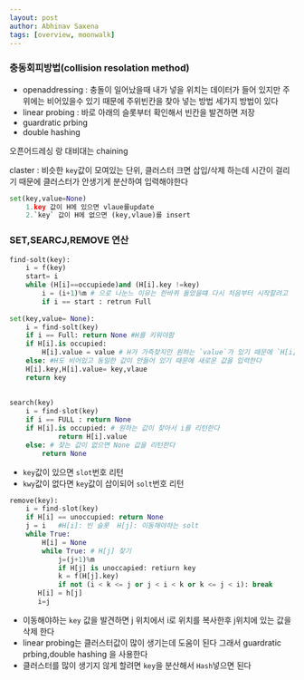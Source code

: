 ```yaml
---
layout: post
author: Abhinav Saxena
tags: [overview, moonwalk]
---
```


### 충동회피방법(collision resolation method)

- openaddressing : 충돌이 일어났을때 내가 넣을 위치는 데이터가 들어 있지만 주위에는 비어있을수 있기 때문에 주위빈칸을 찾아 넣는 방법
세가지 방법이 있다
- linear probing : 바로 아래의 슬롯부터 확인해서 빈칸을 발견하면 저장
- guardratic prbing
- double hashing

오픈어드레싱 랑 대비대는 chaining

claster : 비슷한 `key`값이 모여있는 단위, 클러스터 크면 삽입/삭제 하는데 시간이 걸리기 때문에 클러스터가 안생기게
분산하여 입력해야한다 

```py
set(key,value=None)
    1.key 값이 H에 있으면 vlaue를update
    2.`key` 값이 H에 없으면 (key,vlaue)를 insert
```

### SET,SEARCJ,REMOVE 연산 

```py 
find-solt(key):
    i = f(key)
    start= i 
    while (H[i]==occupiede)and (H[i].key !=key)
        i = (i+1)%m # 으로 나눈느 이유는 한바퀴 돌았을떄 다시 처음부터 시작할려고
        if i == start : retrun Full
        
set(key,value= None):
    i = find-solt(key)
    if i == Full: return None #H를 키워야함
    if H[i].is occupied:
        H[i].value = value # H가 가즉찾지만 원하는 `value`가 있기 때문에 `H[i].value`값을 업데이트한다
    else: #H도 비어있고 동일한 값이 안들어 있기 때문에 새로운 값을 입력한다
    H[i].key,H[i].value= key,vlaue
    return key
    
   
search(key)
    i = find-slot(key)
    if i == FULL : return None 
    if H[i].is occupied: # 원하는 값이 찾아서 i를 리턴한다
            return H[i].value
    else: # 찾는 값이 없으면 None 값을 리턴한다 
        return None
```
- `key`값이 있으면 `slot`번호 리턴
- `kwy`값이 없다면 `key`값이 삽이되어 `solt`번호 리턴

```py 
remove(key):
    i = find-slot(key)
    if H[i] == unoccupied: return None
    j = i   #H[i]: 빈 슬롯  H[j]: 이동해야하는 solt
    while True:
        H[i] = None
        while True: # H[j] 찾기
            j=(j+1)%m
            if H[j] is unoccapied: retiurn key
            k = f(H[j].key)
            if not (i < k <= j or j < i < k or k <= j < i): break 
       H[i] = h[j]
       i=j
```
- 이동해야하는 `key` 값을 발견하면 j 위치에서 i로 위치를 복사한후 j위치에 있는 값을 삭제 한다
- linear probing는 클러스터값이 많이 생기는데 도움이 된다 그래서 guardratic prbing,double hashing 을 사용한다
- 클러스터를 많이 생기지 않게 할려면 `key`을 분산해서 `Hash`넣으면 된다
